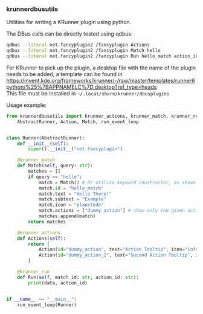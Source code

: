 ### krunnerdbusutils

Utilities for writing a KRunner plugin using python.

The DBus calls can be directly tested using qdbus:
```bash
qdbus --literal net.fancyplugin2 /fancyplugin Actions
qdbus --literal net.fancyplugin2 /fancyplugin Match hello
qdbus --literal net.fancyplugin2 /fancyplugin Run hello_match action_id
```

For KRunner to pick up the plugin, a desktop file with the name of the plugin needs to be added, a template can be found in 
https://invent.kde.org/frameworks/krunner/-/raw/master/templates/runner6python/%25%7BAPPNAMELC%7D.desktop?ref_type=heads  
This file must be installed in `~/.local/share/krunner/dbusplugins`

Usage example:

```py
from krunnerdbusutils import krunner_actions, krunner_match, krunner_run, \
    AbstractRunner, Action, Match, run_event_loop


class Runner(AbstractRunner):
    def __init__(self):
        super().__init__("net.fancyplugin")

    @krunner_match
    def Match(self, query: str):
        matches = []
        if query == "hello":
            match = Match() # Or utilize keyword constructor, as shown for actions
            match.id = "hello_match"
            match.text = "Hello There!"
            match.subtext = "Example"
            match.icon = "planetkde"
            match.actions = ["dummy_action"] # show only the given actions, otherwise all are shown
            matches.append(match)
        return matches

    @krunner_actions
    def Actions(self):
        return [
            Action(id="dummy_action", text="Action Tooltip", icon="info"),
            Action(id="dummy_action_2", text="Second Action Tooltip", icon="info")
        ]

    @krunner_run
    def Run(self, match_id: str, action_id: str):
        print(data, action_id)


if __name__ == "__main__":
    run_event_loop(Runner)
```
